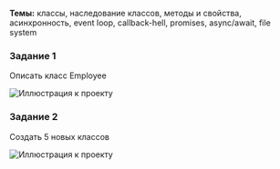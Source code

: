 <b>Темы:</b> классы, наследование классов, методы и свойства, асинхронность, event loop, callback-hell, promises, async/await, file system

### Задание 1
Описать класс Employee

![Иллюстрация к проекту](https://user-images.githubusercontent.com/48245816/170902240-ab540276-e2b6-450f-ac32-d11ced7580ea.png)

### Задание 2
Создать 5 новых классов

![Иллюстрация к проекту](https://i.ibb.co/FBttW42/Hard-classes-schema.png)
